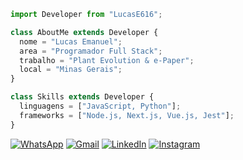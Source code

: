 ```js
import Developer from "LucasE616";

class AboutMe extends Developer {
  nome = "Lucas Emanuel";
  area = "Programador Full Stack";
  trabalho = "Plant Evolution & e-Paper";
  local = "Minas Gerais";
}

class Skills extends Developer {
  linguagens = ["JavaScript, Python"];
  frameworks = ["Node.js, Next.js, Vue.js, Jest"];
}
```

<p align="left">
  <a href="https://wa.me/5538998130581" title="WhatsApp">
  <img src="https://img.shields.io/badge/-WhatsApp-25d366?style=flat-square&labelColor=25d366&logo=whatsapp&logoColor=white&link=API-DO-SEU-WHATSAPP" alt="WhatsApp"/></a>

  <a href="mailto:lucase616@gmail.com" title="Gmail">
  <img src="https://img.shields.io/badge/-Gmail-FF0000?style=flat-square&labelColor=FF0000&logo=gmail&logoColor=white&link=LINK-DO-SEU-GMAIL" alt="Gmail" /></a>

  <a href="https://www.linkedin.com/in/lucas-emanuel-santos-martins-105304242/" title="LinkedIn">
  <img src="https://img.shields.io/badge/-Linkedin-0e76a8?style=flat-square&logo=Linkedin&logoColor=white&link=LINK-DO-SEU-LINKEDIN" alt="LinkedIn"/></a>

  <a href="https://www.instagram.com/lucase616/" title="Instagram">
  <img src="https://img.shields.io/badge/-Instagram-DF0174?style=flat-square&labelColor=DF0174&logo=instagram&logoColor=white&link=LINK-DO-SEU-INSTAGRAM" alt="Instagram"/></a>
</p>
